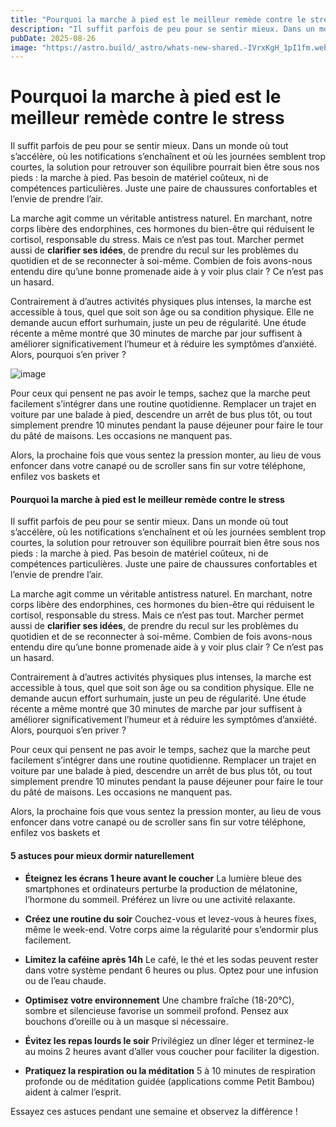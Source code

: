 ```yaml
---
title: "Pourquoi la marche à pied est le meilleur remède contre le stress"
description: "Il suffit parfois de peu pour se sentir mieux. Dans un monde où tout s’accélère, où les notifications s’enchaînent et où les journées semblent trop courtes, la solution pour retrouver son équilibre pourrait bien être sous nos pieds : la marche à pied. Pas besoin de matériel coûteux, ni de compétences particulières. Juste une paire de chaussures confortables et l’envie de prendre l’air."
pubDate: 2025-08-26
image: "https://astro.build/_astro/whats-new-shared.-IVrxKgH_1pI1fm.webp"
---
```


# Pourquoi la marche à pied est le meilleur remède contre le stress

Il suffit parfois de peu pour se sentir mieux. Dans un monde où tout s’accélère, où les notifications s’enchaînent et où les journées semblent trop courtes, la solution pour retrouver son équilibre pourrait bien être sous nos pieds : la marche à pied. Pas besoin de matériel coûteux, ni de compétences particulières. Juste une paire de chaussures confortables et l’envie de prendre l’air.

La marche agit comme un véritable antistress naturel. En marchant, notre corps libère des endorphines, ces hormones du bien-être qui réduisent le cortisol, responsable du stress. Mais ce n’est pas tout. Marcher permet aussi de **clarifier ses idées**, de prendre du recul sur les problèmes du quotidien et de se reconnecter à soi-même. Combien de fois avons-nous entendu dire qu’une bonne promenade aide à y voir plus clair ? Ce n’est pas un hasard.

Contrairement à d’autres activités physiques plus intenses, la marche est accessible à tous, quel que soit son âge ou sa condition physique. Elle ne demande aucun effort surhumain, juste un peu de régularité. Une étude récente a même montré que 30 minutes de marche par jour suffisent à améliorer significativement l’humeur et à réduire les symptômes d’anxiété. Alors, pourquoi s’en priver ?

![image](https://astro.build/_astro/whats-new-shared.-IVrxKgH_1pI1fm.webp)

Pour ceux qui pensent ne pas avoir le temps, sachez que la marche peut facilement s’intégrer dans une routine quotidienne. Remplacer un trajet en voiture par une balade à pied, descendre un arrêt de bus plus tôt, ou tout simplement prendre 10 minutes pendant la pause déjeuner pour faire le tour du pâté de maisons. Les occasions ne manquent pas.

Alors, la prochaine fois que vous sentez la pression monter, au lieu de vous enfoncer dans votre canapé ou de scroller sans fin sur votre téléphone, enfilez vos baskets et

#### Pourquoi la marche à pied est le meilleur remède contre le stress

Il suffit parfois de peu pour se sentir mieux. Dans un monde où tout s’accélère, où les notifications s’enchaînent et où les journées semblent trop courtes, la solution pour retrouver son équilibre pourrait bien être sous nos pieds : la marche à pied. Pas besoin de matériel coûteux, ni de compétences particulières. Juste une paire de chaussures confortables et l’envie de prendre l’air.

La marche agit comme un véritable antistress naturel. En marchant, notre corps libère des endorphines, ces hormones du bien-être qui réduisent le cortisol, responsable du stress. Mais ce n’est pas tout. Marcher permet aussi de **clarifier ses idées**, de prendre du recul sur les problèmes du quotidien et de se reconnecter à soi-même. Combien de fois avons-nous entendu dire qu’une bonne promenade aide à y voir plus clair ? Ce n’est pas un hasard.

Contrairement à d’autres activités physiques plus intenses, la marche est accessible à tous, quel que soit son âge ou sa condition physique. Elle ne demande aucun effort surhumain, juste un peu de régularité. Une étude récente a même montré que 30 minutes de marche par jour suffisent à améliorer significativement l’humeur et à réduire les symptômes d’anxiété. Alors, pourquoi s’en priver ?

Pour ceux qui pensent ne pas avoir le temps, sachez que la marche peut facilement s’intégrer dans une routine quotidienne. Remplacer un trajet en voiture par une balade à pied, descendre un arrêt de bus plus tôt, ou tout simplement prendre 10 minutes pendant la pause déjeuner pour faire le tour du pâté de maisons. Les occasions ne manquent pas.

Alors, la prochaine fois que vous sentez la pression monter, au lieu de vous enfoncer dans votre canapé ou de scroller sans fin sur votre téléphone, enfilez vos baskets et

#### 5 astuces pour mieux dormir naturellement

- **Éteignez les écrans 1 heure avant le coucher**
  La lumière bleue des smartphones et ordinateurs perturbe la production de mélatonine, l’hormone du sommeil. Préférez un livre ou une activité relaxante.

- **Créez une routine du soir**
  Couchez-vous et levez-vous à heures fixes, même le week-end. Votre corps aime la régularité pour s’endormir plus facilement.

- **Limitez la caféine après 14h**
  Le café, le thé et les sodas peuvent rester dans votre système pendant 6 heures ou plus. Optez pour une infusion ou de l’eau chaude.

- **Optimisez votre environnement**
  Une chambre fraîche (18-20°C), sombre et silencieuse favorise un sommeil profond. Pensez aux bouchons d’oreille ou à un masque si nécessaire.

- **Évitez les repas lourds le soir**
  Privilégiez un dîner léger et terminez-le au moins 2 heures avant d’aller vous coucher pour faciliter la digestion.

- **Pratiquez la respiration ou la méditation**
  5 à 10 minutes de respiration profonde ou de méditation guidée (applications comme Petit Bambou) aident à calmer l’esprit.

Essayez ces astuces pendant une semaine et observez la différence !
